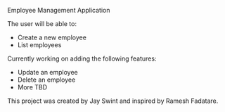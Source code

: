 Employee Management Application

The user will be able to:
- Create a new employee
- List employees

Currently working on adding the following features:
- Update an employee
- Delete an employee
- More TBD



This project was created by Jay Swint and inspired by Ramesh Fadatare.
